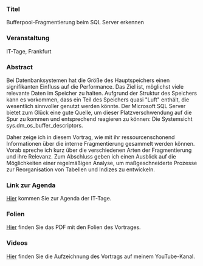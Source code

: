 ### Titel

Bufferpool-Fragmentierung beim SQL Server erkennen

### Veranstaltung

IT-Tage, Frankfurt

### Abstract

Bei Datenbanksystemen hat die Größe des Hauptspeichers einen signifikanten Einfluss auf die Performance. Das Ziel ist, möglichst viele relevante Daten im Speicher zu halten. Aufgrund der Struktur des Speichers kann es vorkommen, dass ein Teil des Speichers quasi "Luft" enthält, die wesentlich sinnvoller genutzt werden könnte. Der Microsoft SQL Server bietet zum Glück eine gute Quelle, um dieser Platzverschwendung auf die Spur zu kommen und entsprechend reagieren zu können: Die Systemsicht sys.dm_os_buffer_descriptors.

Daher zeige ich in diesem Vortrag, wie mit ihr ressourcenschonend Informationen über die interne Fragmentierung gesammelt werden können. Vorab spreche ich kurz über die verschiedenen Arten der Fragmentierung und ihre Relevanz. Zum Abschluss geben ich einen Ausblick auf die Möglichkeiten einer regelmäßigen Analyse, um maßgeschneiderte Prozesse zur Reorganisation von Tabellen und Indizes zu entwickeln.

### Link zur Agenda

[Hier](https://www.ittage.informatik-aktuell.de/programm/2023/sql-serer-buffer-pool-fragmentierung-beim-sql-server-erkennen.html) kommen Sie zur Agenda der IT-Tage.

### Folien

[Hier](2023-12-14-IT-Tage-SQL-Server-Bufferpool-Fragmentierung.pdf) finden Sie das PDF mit den Folien des Vortrages.

### Videos

[Hier](https://youtu.be/OQAa4ekK9ww) finden Sie die Aufzeichnung des Vortrags auf meinem YouTube-Kanal.

